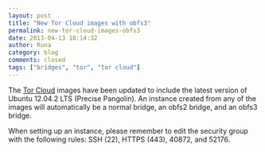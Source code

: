 ```yaml
---
layout: post
title: "New Tor Cloud images with obfs3"
permalink: new-tor-cloud-images-obfs3
date: 2013-04-13 18:14:32
author: Runa
category: blog
comments: closed
tags: ["bridges", "tor", "tor cloud"]
---
```


The [Tor Cloud](https://cloud.torproject.org/) images have been updated to include the latest version of Ubuntu 12.04.2 LTS (Precise Pangolin). An instance created from any of the images will automatically be a normal bridge, an obfs2 bridge, and an obfs3 bridge.

When setting up an instance, please remember to edit the security group with the following rules: SSH (22), HTTPS (443), 40872, and 52176.
